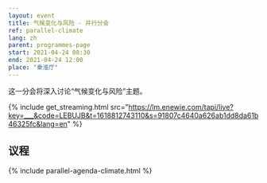 ```yaml
---
layout: event
title: 气候变化与风险 - 并行分会
ref: parallel-climate
lang: zh
parent: programmes-page
start: 2021-04-24 08:30
end: 2021-04-24 12:00
place: "秦淮厅"
---
```

这一分会将深入讨论“气候变化与风险”主题。

{% include get_streaming.html src="https://lm.enewie.com/tapi/live?key=___&code=LEBUJB&t=1618812743110&s=91807c4640a626ab1dd8da61b46325fc&lang=en" %}


## 议程

{% include parallel-agenda-climate.html %}


